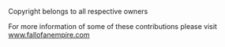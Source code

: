 Copyright belongs to all respective owners

For more information of some of these contributions please visit www.fallofanempire.com
